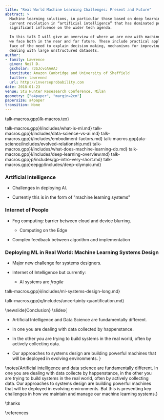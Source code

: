 ```yaml
---
title: "Real World Machine Learning Challenges: Present and Future"
abstract: >
  Machine learning solutions, in particular those based on deep learning methods, form an underpinning of the 
  current revolution in “artificial intelligence” that has dominated popular press headlines and is having a 
  significant influence on the wider tech agenda.
  
  In this talk I will give an overview of where we are now with machine learning solutions, and what challenges 
  we face both in the near and far future. These include practical application of existing algorithms in the 
  face of the need to explain decision making, mechanisms for improving the quality and availability of data, 
  dealing with large unstructured datasets.
author:
- family: Lawrence
  given: Neil D.
  gscholar: r3SJcvoAAAAJ
  institute: Amazon Cambridge and University of Sheffield
  twitter: lawrennd
  url: http://inverseprobability.com
date: 2018-01-23
venue: Stu Hunter Resesearch Conference, Milan
geometry: ["a4paper", "margin=2cm"]
papersize: a4paper
transition: None
---
```


talk-macros.gpp}lk-macros.tex}


talk-macros.gpp}l/includes/what-is-ml.md}
talk-macros.gpp}l/includes/data-science-vs-ai.md}
talk-macros.gpp}i/includes/embodiment-factors.md}
talk-macros.gpp}ata-science/includes/evolved-relationship.md}
talk-macros.gpp}l/includes/what-does-machine-learning-do.md}
talk-macros.gpp}l/includes/deep-learning-overview.md}
talk-macros.gpp}p/includes/gp-intro-very-short.md}
talk-macros.gpp}eepgp/includes/deep-olympic.md}

<!-- talk-macros.gpp}ata-science/includes/a-time-for-professionalisation.md} -->
<!-- talk-macros.gpp}ata-science/includes/the-data-crisis.md} -->

<!-- ### Rest of this Talk: Two Areas of Focus  -->

<!-- * Reusability of Data -->

<!-- * Deployment of Machine Learning Systems -->

<!-- ### Rest of this Talk: Two Areas of Focus  -->

<!-- * <s>Reusability of Data</s> -->

<!-- * Deployment of Machine Learning Systems -->

<!--talk-macros.gpp}ata-science/includes/data-readiness-levels.md}-->

### Artificial Intelligence

* Challenges in deploying AI.

* Currently this is in the form of "machine learning systems"

### Internet of People

* Fog computing: barrier between cloud and device blurring.
    * Computing on the Edge

* Complex feedback between algorithm and implementation
  
### Deploying ML in Real World: Machine Learning Systems Design

* Major new challenge for systems designers.

* Internet of Intelligence but currently:
	* AI systems are *fragile*

talk-macros.gpp}i/includes/ml-systems-design-long.md}

talk-macros.gpp}q/includes/uncertainty-quantification.md}


\newslide{Conclusion}
\slides{
* Artificial Intelligence and Data Science are fundamentally different.

* In one you are dealing with data collected by happenstance.

* In the other you are trying to build systems in the real world, often by actively collecting data.

* Our approaches to systems design are building powerful machines that
will be deployed in evolving environments.
}

\notes{Artificial intelligence and data science are fundamentally different. In one you are dealing with data collecte by happenstance, in the other you are trying to build systems in the real world, often by actively collecting data. Our approaches to systems design are building powerful machines that will be deployed in evolving environments. But this is presenting key challenges in how we maintain and manage our machine learning systems.}

\thanks

\references
